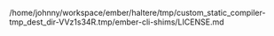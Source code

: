 /home/johnny/workspace/ember/haltere/tmp/custom_static_compiler-tmp_dest_dir-VVz1s34R.tmp/ember-cli-shims/LICENSE.md